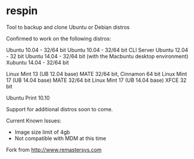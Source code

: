 # respin
Tool to backup and clone Ubuntu or Debian distros

Confirmed to work on the following distros:

Ubuntu 10.04 - 32/64 bit Ubuntu 10.04 - 32/64 bit CLI Server Ubuntu 12.04 - 32 bit Ubuntu 14.04 - 32/64 bit (with the Macbuntu desktop environment) Xubuntu 14.04 - 32/64 bit

Linux Mint 13 (UB 12.04 base) MATE 32/64 bit, Cinnamon 64 bit Linux Mint 17 (UB 14.04 base) MATE 32/64 bit Linux Mint 17 (UB 14.04 base) XFCE 32 bit

Ubuntu Print 10.10

Support for additional distros soon to come.

Current Known Issues:

- Image size limit of 4gb
- Not compatible with MDM at this time

Fork from http://www.remastersys.com
